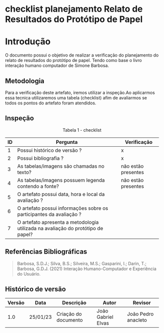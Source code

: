 # checklist planejamento Relato de Resultados do Protótipo de Papel

# Introdução

O documento possui o objetivo de realizar a verificação do planejamento do relato de resultados do protótipo de papel. Tendo como base o livro interação humano
computador de Simone Barbosa.

## Metodologia

Para a verificação deste artefato, iremos utilizar a inspeção.Ao aplicarmos essa tecnica utilizaremos uma tabela (checklist) afim de avaliarmos se todos os pontos
do artefato foram atendidos.

## Inspeção

<figcaption><center>
    Tabela 1 - checklist
</figcaption>

| ID  | Pergunta                                                                         | Verificação         |
| --- | -------------------------------------------------------------------------------- | ------------------- |
| 1   | Possui histórico de versão ?                                                     | x                   |
| 2   | Possui bibliografia ?                                                            | x                   |
| 3   | As tabelas/imagens são chamadas no texto?                                        | não estão presentes |
| 4   | As tabelas/imagens possuem legenda contendo a fonte?                             | não estão presentes |
| 5   | O artefato possui data, hora e local da avaliação ?                              |                     |
| 6   | O artefato possui informações sobre os participantes da avaliação ?              |                     |
| 7   | O artefato apresenta a metodologia utilizada na avaliação do protótipo de papel? |                     |

## Referências Bibliográficas

> Barbosa, S.D.J.; Silva, B.S.; Silveira, M.S.; Gasparini, I.; Darin, T.; Barbosa, G.D.J. (2021) Interação Humano-Computador e Experiência do Usuário.

## Histórico de versão

| Versão | Data     | Descrição            | Autor              | Revisor             |
| ------ | -------- | -------------------- | ------------------ | ------------------- |
| 1.0    | 25/01/23 | Criação do documento | João Gabriel Elvas | João Pedro anacleto |
